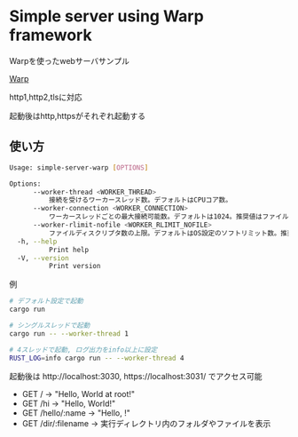 Simple server using Warp framework
=====


Warpを使ったwebサーバサンプル


[Warp](https://github.com/seanmonstar/warp)  


http1,http2,tlsに対応

起動後はhttp,httpsがそれぞれ起動する


使い方
-----

```sh
Usage: simple-server-warp [OPTIONS]

Options:
      --worker-thread <WORKER_THREAD>
          接続を受けるワーカースレッド数。デフォルトはCPUコア数。
      --worker-connection <WORKER_CONNECTION>
          ワーカースレッドごとの最大接続可能数。デフォルトは1024。推奨値はファイルディスクリプタのソフトリミット数÷ワーカースレッド数÷4
      --worker-rlimit-nofile <WORKER_RLIMIT_NOFILE>
          ファイルディスクリプタ数の上限。デフォルトはOS設定のソフトリミット数。推奨値はソフトリミット数÷ワーカースレッド数。
  -h, --help
          Print help
  -V, --version
          Print version
```

例
```sh
# デフォルト設定で起動
cargo run

# シングルスレッドで起動
cargo run -- --worker-thread 1

# 4スレッドで起動, ログ出力をinfo以上に設定
RUST_LOG=info cargo run -- --worker-thread 4
```

起動後は http://localhost:3030, https://localhost:3031/ でアクセス可能

- GET / -> "Hello, World at root!"
- GET /hi -> "Hello, World!"
- GET /hello/:name -> "Hello, <name>!"
- GET /dir/:filename -> 実行ディレクトリ内のフォルダやファイルを表示

